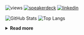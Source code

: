 ![views](https://komarev.com/ghpvc/?username=chck&color=blueviolet)
[![speakerdeck](https://img.shields.io/badge/Speaker_Deck-chck-8a2be2?style=flat-square&logo=speaker-deck)](https://speakerdeck.com/chck)
[![linkedin](https://img.shields.io/badge/LinkedIn-chck-8a2be2?style=flat-square&logo=linkedin)](https://www.linkedin.com/in/chck/)

<p align="left"> 
  <img alt="GitHub Stats" align="center" height="150" src="https://github-readme-stats-nine-umber-51.vercel.app/api?username=chck&count_private=true&show_icons=true&hide_title=true&theme=buefy" />
  <img alt="Top Langs" align="center" height="150" src="https://github-readme-stats-nine-umber-51.vercel.app/api/top-langs/?username=chck&layout=compact&count_private=true&show_icons=true&hide_title=true&theme=buefy" />
</p>

<details>
  <summary><b>Read more</b></summary>
  <br>

  <!--START_SECTION:waka-->
**🐱 My GitHub Data** 

> 📦 124.1 kB Used in GitHub's Storage 
 > 
> 🏆 307 Contributions in the Year 2025
 > 
> 💼 Opted to Hire
 > 
> 📜 133 Public Repositories 
 > 
> 🔑 24 Private Repositories 
 > 
**I'm a Night 🦉** 

```text
🌞 Morning                1218 commits        ████░░░░░░░░░░░░░░░░░░░░░   16.49 % 
🌆 Daytime                2257 commits        ████████░░░░░░░░░░░░░░░░░   30.56 % 
🌃 Evening                2075 commits        ███████░░░░░░░░░░░░░░░░░░   28.10 % 
🌙 Night                  1835 commits        ██████░░░░░░░░░░░░░░░░░░░   24.85 % 
```
📅 **I'm Most Productive on Thursday** 

```text
Monday                   1383 commits        █████░░░░░░░░░░░░░░░░░░░░   18.73 % 
Tuesday                  1109 commits        ████░░░░░░░░░░░░░░░░░░░░░   15.02 % 
Wednesday                1320 commits        ████░░░░░░░░░░░░░░░░░░░░░   17.87 % 
Thursday                 1659 commits        ██████░░░░░░░░░░░░░░░░░░░   22.46 % 
Friday                   779 commits         ███░░░░░░░░░░░░░░░░░░░░░░   10.55 % 
Saturday                 471 commits         ██░░░░░░░░░░░░░░░░░░░░░░░   06.38 % 
Sunday                   664 commits         ██░░░░░░░░░░░░░░░░░░░░░░░   08.99 % 
```


📊 **This Week I Spent My Time On** 

```text
💬 Programming Languages: 
Rust                     2 hrs 56 mins       ████████░░░░░░░░░░░░░░░░░   32.04 % 
Markdown                 1 hr 20 mins        ████░░░░░░░░░░░░░░░░░░░░░   14.59 % 
YAML                     59 mins             ███░░░░░░░░░░░░░░░░░░░░░░   10.86 % 
Git                      52 mins             ██░░░░░░░░░░░░░░░░░░░░░░░   09.54 % 
TOML                     45 mins             ██░░░░░░░░░░░░░░░░░░░░░░░   08.31 % 

🔥 Editors: 
RustRover                3 hrs 45 mins       ██████████░░░░░░░░░░░░░░░   41.04 % 
Neovim                   1 hr 47 mins        █████░░░░░░░░░░░░░░░░░░░░   19.59 % 
Obsidian                 1 hr 18 mins        ████░░░░░░░░░░░░░░░░░░░░░   14.29 % 
PyCharm                  1 hr 16 mins        ████░░░░░░░░░░░░░░░░░░░░░   14.00 % 
Zed                      1 hr                ███░░░░░░░░░░░░░░░░░░░░░░   11.09 % 
```

**I Mostly Code in Python** 

```text
Python                   47 repos            █████████░░░░░░░░░░░░░░░░   34.56 % 
Jupyter Notebook         19 repos            ███░░░░░░░░░░░░░░░░░░░░░░   13.97 % 
Ruby                     11 repos            ██░░░░░░░░░░░░░░░░░░░░░░░   08.09 % 
Rust                     8 repos             █░░░░░░░░░░░░░░░░░░░░░░░░   05.88 % 
Dockerfile               5 repos             █░░░░░░░░░░░░░░░░░░░░░░░░   03.68 % 
```



**Timeline**

![Lines of Code chart](https://raw.githubusercontent.com/chck/chck/main/assets/bar_graph.png)


 Last Updated on 2025-03-27 02:00 UTC
<!--END_SECTION:waka-->
</details>

